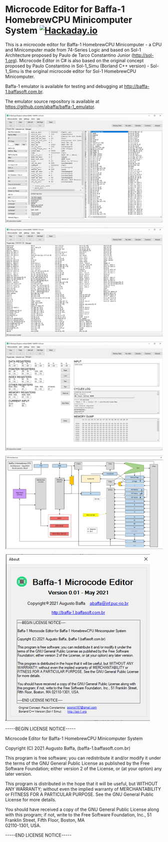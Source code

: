 # Microcode Editor for Baffa-1 HomebrewCPU Minicomputer System [![Hackaday.io](https://img.shields.io/badge/Hackaday.io--blue.svg)](https://hackaday.io/project/183265-baffa-1-homebrewcpu-minicomputer)

This is a microcode editor for Baffa-1 HomebrewCPU Minicomputer - a CPU and Minicomputer made from 74-Series Logic and based on Sol-1 Architecture proposed by Paulo de Tarco Constantino Junior (http://sol-1.org). Microcode Editor in C# is also based on the original concept proposed by Paulo Constantino in Sol-1_Simu (Borland C++ version) - Sol-1_Simu is the original microcode editor for Sol-1 HomebrewCPU Minicomputer.

Baffa-1 emulator is available for testing and debugging at http://baffa-1.baffasoft.com.br.

The emulator source repository is available at https://github.com/abaffa/baffa-1_emulator.

![baffa1_mce](_images/baffa-1_microcode_editor1.png)

![baffa2_mce](_images/baffa-1_microcode_editor2.png)

![baffa3_mce](_images/baffa-1_microcode_editor3.png)

![baffa4_mce](_images/baffa-1_microcode_editor4.png)

![baffa5_mce](_images/baffa-1_microcode_editor5.png)

-----BEGIN LICENSE NOTICE----- 

Microcode Editor for Baffa-1 HomebrewCPU Minicomputer System

Copyright (C) 2021  Augusto Baffa, (baffa-1.baffasoft.com.br)

This program is free software; you can redistribute it and/or
modify it under the terms of the GNU General Public License
as published by the Free Software Foundation; either version 2
of the License, or (at your option) any later version.

This program is distributed in the hope that it will be useful,
but WITHOUT ANY WARRANTY; without even the implied warranty of
MERCHANTABILITY or FITNESS FOR A PARTICULAR PURPOSE.  See the
GNU General Public License for more details.

You should have received a copy of the GNU General Public License
along with this program; if not, write to the Free Software
Foundation, Inc., 51 Franklin Street, Fifth Floor, Boston, MA  
02110-1301, USA.

-----END LICENSE NOTICE----- 
